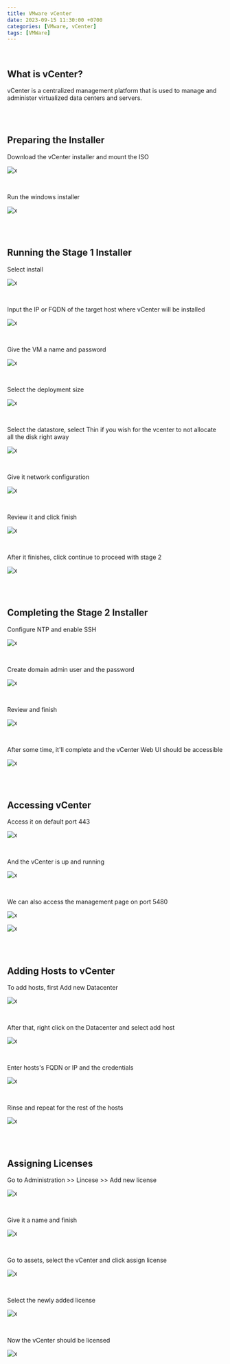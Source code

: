 ```yaml
---
title: VMware vCenter
date: 2023-09-15 11:30:00 +0700
categories: [VMware, vCenter]
tags: [VMWare]
---
```


<br>

## What is vCenter?

vCenter is a centralized management platform that is used to manage and administer virtualized data centers and servers. 

<br>
<br>

## Preparing the Installer

Download the vCenter installer and mount the ISO

![x](/static/2023-09-15-vcenter/01.png)

<br>

Run the windows installer

![x](/static/2023-09-15-vcenter/02.png)

<br>
<br>

## Running the Stage 1 Installer

Select install

![x](/static/2023-09-15-vcenter/03.png)

<br>

Input the IP or FQDN of the target host where vCenter will be installed

![x](/static/2023-09-15-vcenter/04.png)

<br>

Give the VM a name and password

![x](/static/2023-09-15-vcenter/05.png)

<br>

Select the deployment size

![x](/static/2023-09-15-vcenter/06.png)

<br>

Select the datastore, select Thin if you wish for the vcenter to not allocate all the disk right away

![x](/static/2023-09-15-vcenter/07.png)

<br>

Give it network configuration

![x](/static/2023-09-15-vcenter/08.png)

<br>

Review it and click finish

![x](/static/2023-09-15-vcenter/09.png)

<br>

After it finishes, click continue to proceed with stage 2

![x](/static/2023-09-15-vcenter/10.png)

<br>
<br>

## Completing the Stage 2 Installer

Configure NTP and enable SSH

![x](/static/2023-09-15-vcenter/11.png)

<br>

Create domain admin user and the password

![x](/static/2023-09-15-vcenter/12.png)

<br>

Review and finish

![x](/static/2023-09-15-vcenter/13.png)

<br>

After some time, it'll complete and the vCenter Web UI should be accessible

![x](/static/2023-09-15-vcenter/14.png)

<br>
<br>

## Accessing vCenter

Access it on default port 443

![x](/static/2023-09-15-vcenter/15.png)

<br>

And the vCenter is up and running

![x](/static/2023-09-15-vcenter/16.png)

<br>

We can also access the management page on port 5480

![x](/static/2023-09-15-vcenter/26.png)

![x](/static/2023-09-15-vcenter/27.png)

<br>
<br>

## Adding Hosts to vCenter

To add hosts, first Add new Datacenter

![x](/static/2023-09-15-vcenter/17.png)

<br>

After that, right click on the Datacenter and select add host

![x](/static/2023-09-15-vcenter/18.png)

<br>

Enter hosts's FQDN or IP and the credentials

![x](/static/2023-09-15-vcenter/19.png)

<br>

Rinse and repeat for the rest of the hosts

![x](/static/2023-09-15-vcenter/20.png)

<br>
<br>

## Assigning Licenses

Go to Administration >> Lincese >> Add new license

![x](/static/2023-09-15-vcenter/21.png)

<br>

Give it a name and finish

![x](/static/2023-09-15-vcenter/22.png)

<br>

Go to assets, select the vCenter and click assign license

![x](/static/2023-09-15-vcenter/23.png)

<br>

Select the newly added license

![x](/static/2023-09-15-vcenter/24.png)

<br>

Now the vCenter should be licensed

![x](/static/2023-09-15-vcenter/25.png)

<br>